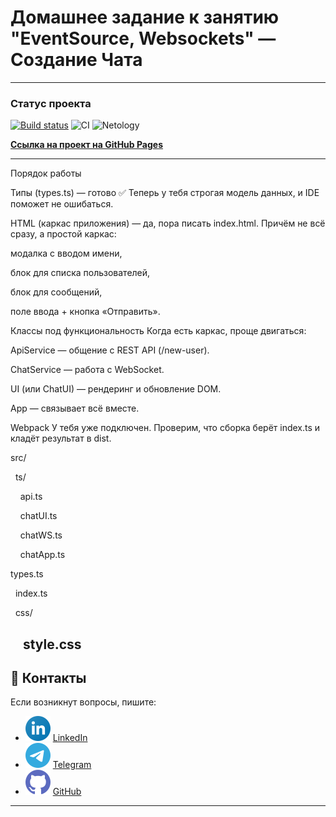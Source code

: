 # Домашнее задание к занятию "EventSource, Websockets" — Создание Чата

---

### Статус проекта
[![Build status](https://ci.appveyor.com/api/projects/status/4siy8fk0hnkn3v25?svg=true)](https://ci.appveyor.com/project/dm-morozov/netology-59-eventsource-websockets-chat-applicatio)
![CI](https://github.com/dm-morozov/Netology_59_eventsource_websockets_chat_application/actions/workflows/web.yaml/badge.svg)
![Netology](https://img.shields.io/badge/FrontendTS-BackendNodeJS-blue)

[**Ссылка на проект на GitHub Pages**](https://dm-morozov.github.io/Netology_59_eventsource_websockets_chat_application/)

---

Порядок работы

Типы (types.ts) — готово ✅
Теперь у тебя строгая модель данных, и IDE поможет не ошибаться.

HTML (каркас приложения) — да, пора писать index.html.
Причём не всё сразу, а простой каркас:

модалка с вводом имени,

блок для списка пользователей,

блок для сообщений,

поле ввода + кнопка «Отправить».

Классы под функциональность
Когда есть каркас, проще двигаться:

ApiService — общение с REST API (/new-user).

ChatService — работа с WebSocket.

UI (или ChatUI) — рендеринг и обновление DOM.

App — связывает всё вместе.

Webpack
У тебя уже подключен. Проверим, что сборка берёт index.ts и кладёт результат в dist.


src/

  ts/

    api.ts

    chatUI.ts

    chatWS.ts

    chatApp.ts

types.ts

  index.ts

  css/

    style.css
-----



## 📧 Контакты

Если возникнут вопросы, пишите:

* ![LinkedIn](./svg/linkedin-icon.svg) [LinkedIn](https://www.linkedin.com/in/dm-morozov/)
* ![Telegram](./svg/telegram.svg) [Telegram](https://t.me/dem2014)
* ![GitHub](./svg/github-icon.svg) [GitHub](https://github.com/dm-morozov/)

---
